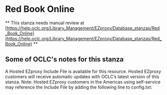 # Red Book Online
** This stanza needs manual review at [https://help.oclc.org/Library_Management/EZproxy/Database_stanzas/Red_Book_Online](https://help.oclc.org/Library_Management/EZproxy/Database_stanzas/Red_Book_Online) **

## Some of OCLC's notes for this stanza

A Hosted EZproxy Include File is available for this resource. Hosted EZproxy customers will receive automatic updates with OCLC&rsquo;s latest version of this stanza. Note: Hosted EZproxy customers in the Americas using self-service may reference the Include File by adding the following line to config.txt:

&nbsp;

&nbsp;
